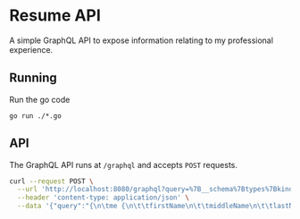 # Resume API

A simple GraphQL API to expose information relating to my professional experience.

## Running

Run the go code

```
go run ./*.go
```

## API

The GraphQL API runs at `/graphql` and accepts `POST` requests.

```sh
curl --request POST \
  --url 'http://localhost:8080/graphql?query=%7B__schema%7Btypes%7Bkind%20name%20description%7D%7D' \
  --header 'content-type: application/json' \
  --data '{"query":"{\n\tme {\n\t\tfirstName\n\t\tmiddleName\n\t\tlastName\n\t\twebsite\n\t}\n}","variables":{}}'
```


